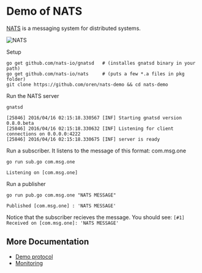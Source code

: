 # Demo of NATS

[NATS](http://nats.io) is a messaging system for distributed systems.

![NATS](http://nats.io/img/documentation/nats-pub-sub-eg.png)

Setup
```
go get github.com/nats-io/gnatsd   # (installes gnatsd binary in your path)
go get github.com/nats-io/nats     # (puts a few *.a files in pkg folder)
git clone https://github.com/oren/nats-demo && cd nats-demo
```

Run the NATS server
```
gnatsd

[25846] 2016/04/16 02:15:18.330567 [INF] Starting gnatsd version 0.8.0.beta
[25846] 2016/04/16 02:15:18.330632 [INF] Listening for client connections on 0.0.0.0:4222
[25846] 2016/04/16 02:15:18.330675 [INF] server is ready
```

Run a subscriber. It listens to the message of this format: com.msg.one
```
go run sub.go com.msg.one

Listening on [com.msg.one]
```

Run a publisher
```
go run pub.go com.msg.one "NATS MESSAGE"

Published [com.msg.one] : 'NATS MESSAGE'
```

Notice that the subscriber recieves the message. You should see: `[#1] Received on [com.msg.one]: 'NATS MESSAGE'`

## More Documentation

* [Demo protocol](demo-protocol.md)
* [Monitoring](Monitoring.md)
